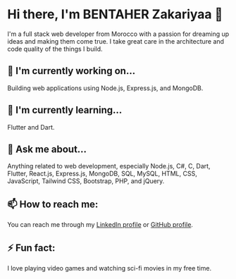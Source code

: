 
# Hi there, I'm BENTAHER Zakariyaa 👋
I'm a full stack web developer from Morocco with a passion for dreaming up ideas and making them come true. I take great care in the architecture and code quality of the things I build.

## 🔭 I'm currently working on...
Building web applications using Node.js, Express.js, and MongoDB.

## 🌱 I'm currently learning...
Flutter and Dart.

## 💬 Ask me about...
Anything related to web development, especially Node.js, C#, C, Dart, Flutter, React.js, Express.js, MongoDB, SQL, MySQL, HTML, CSS, JavaScript, Tailwind CSS, Bootstrap, PHP, and jQuery.

## 📫 How to reach me:
You can reach me through my [LinkedIn profile](https://github.com/BENTAHER0Zakariyaa/) or [GitHub profile](https://github.com/BENTAHER0Zakariyaa/).

## ⚡ Fun fact:
I love playing video games and watching sci-fi movies in my free time.
